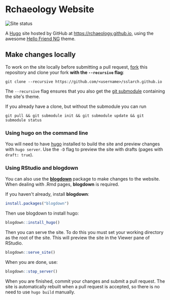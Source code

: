 # Rchaeology Website

![Site status](https://github.com/rchaeology/rchaeology.github.io/actions/workflows/gh-pages.yml/badge.svg)

A [Hugo](https://gohugo.io/) site hosted by GitHub at <https://rchaeology.github.io>, using the awesome [Hello Friend NG](https://github.com/rhazdon/hugo-theme-hello-friend-ng) theme.

## Make changes locally

To work on the site locally before submitting a pull request, [fork](https://docs.github.com/en/github/getting-started-with-github/fork-a-repo) this repository and clone your fork **with the `--recursive` flag**:

```shell
git clone --recursive https://github.com/<username>/sslarch.github.io
```
The `--recursive` flag ensures that you also get the [git submodule](https://git-scm.com/book/en/v2/Git-Tools-Submodules) containing the site's theme.

If you already have a clone, but without the submodule you can run

```shell
git pull && git submodule init && git submodule update && git submodule status
```

### Using hugo on the command line

You will need to have [hugo](https://gohugo.io/getting-started/installing/)
installed to build the site and preview changes with `hugo server`. Use the `-D` flag
to preview the site with drafts (pages with `draft: true`).

### Using RStudio and blogdown

You can also use the [**blogdown**](https://bookdown.org/yihui/blogdown/) package to
make changes to the website. When dealing with .Rmd pages, **blogdown** is required.

If you haven't already, install **blogdown**:

```r
install.packages("blogdown")
```

Then use blogdown to install hugo:

```r
blogdown::install_hugo()
```

Then you can serve the site. To do this you must set your working directory as the 
root of the site. This will preview the site in the Viewer pane of RStudio.

```r
blogdown::serve_site()
```

When you are done, use:

```r
blogdown::stop_server()
```


When you are finished, commit your changes and submit a pull request.
The site is automatically rebuilt when a pull request is accepted, so there is no need to use `hugo build` manually.

